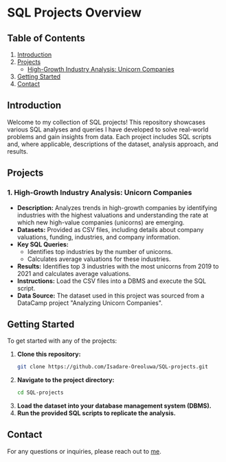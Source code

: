 # SQL Projects Overview

## Table of Contents
1. [Introduction](#introduction)
2. [Projects](#projects)
   - [High-Growth Industry Analysis: Unicorn Companies](#high-growth-industry-analysis:-unicorn-companies)
3. [Getting Started](#getting-started)
4. [Contact](#contact)

## Introduction
Welcome to my collection of SQL projects! This repository showcases various SQL analyses and queries I have developed to solve real-world problems and gain insights from data. Each project includes SQL scripts and, where applicable, descriptions of the dataset, analysis approach, and results.

## Projects

### 1. **High-Growth Industry Analysis: Unicorn Companies**
- **Description:** Analyzes trends in high-growth companies by identifying industries with the highest valuations and understanding the rate at which new high-value companies (unicorns) are emerging.
- **Datasets:** Provided as CSV files, including details about company valuations, funding, industries, and company information.
- **Key SQL Queries:** 
  - Identifies top industries by the number of unicorns.
  - Calculates average valuations for these industries.
- **Results:** Identifies top 3 industries with the most unicorns from 2019 to 2021 and calculates average valuations.
- **Instructions:** Load the CSV files into a DBMS and execute the SQL script.
- **Data Source:** The dataset used in this project was sourced from a DataCamp project "Analyzing Unicorn Companies".

## Getting Started
To get started with any of the projects:
1. **Clone this repository:**
   ```sh
   git clone https://github.com/Isadare-Oreoluwa/SQL-projects.git
   ```
2. **Navigate to the project directory:**
   ```sh
   cd SQL-projects
   ```
3. **Load the dataset into your database management system (DBMS).**
4. **Run the provided SQL scripts to replicate the analysis.**

## Contact
For any questions or inquiries, please reach out to [me](mailto:isadare.ore@gmail.com).
